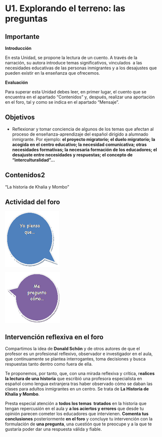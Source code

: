 
# U1. Explorando el terreno: las preguntas

## Importante

**Introducción**

En esta Unidad, se propone la lectura de un cuento. A través de la narración, su autora introduce temas significativos, vinculados  a las necesidades educativas de las personas inmigrantes y a los desajustes que pueden existir en la enseñanza que ofrecemos.

**Evaluación**

Para superar esta Unidad debes leer, en primer lugar, el cuento que se encuentra en el apartado “Contenidos” y, después, realizar una aportación en el foro, tal y como se indica en el apartado “Mensaje”.

## Objetivos

- Reflexionar y tomar conciencia de algunos de los temas que afectan al proceso de enseñanza-aprendizaje del español dirigido a alumnado inmigrante. Por ejemplo: **el proyecto migratorio; el duelo migratorio; la acogida en el centro educativo; la necesidad comunicativa; otras necesidades formativas; la necesaria formación de los educadores; el desajuste entre necesidades y respuestas; el concepto de “interculturalidad”…**

## Contenidos2

“La historia de Khalia y Mombo”

## Actividad del foro

![](img/globo2.gif)

![](img/globo3.gif)

## **Intervención reflexiva en el foro**

Compartimos la idea de **Donald Schön** y de otros autores de que el profesor es un profesional reflexivo, observador e investigador en el aula, que continuamente se plantea interrogantes, toma decisiones y busca respuestas tanto dentro como fuera de ella.

Te proponemos, por tanto, que, con una mirada reflexiva y crítica, r**ealices la lectura de una historia** que escribió una profesora especialista en español como lengua extranjera tras haber observado cómo se daban las clases para adultos inmigrantes en un centro. Se trata de **La Historia de Khalia y Mombo**.

Presta especial atención a ****todos los temas  tratados**** en la historia que tengan repercusión en el aula y **a los aciertos y errores** que desde tu opinión parecen cometer los educadores que intervienen. **Comenta tus conclusiones** posteriormente **en el foro** y concluye tu intervención con la formulación de **una pregunta**, una cuestión que te preocupe y a la que te gustaría poder dar una respuesta válida y fiable.
